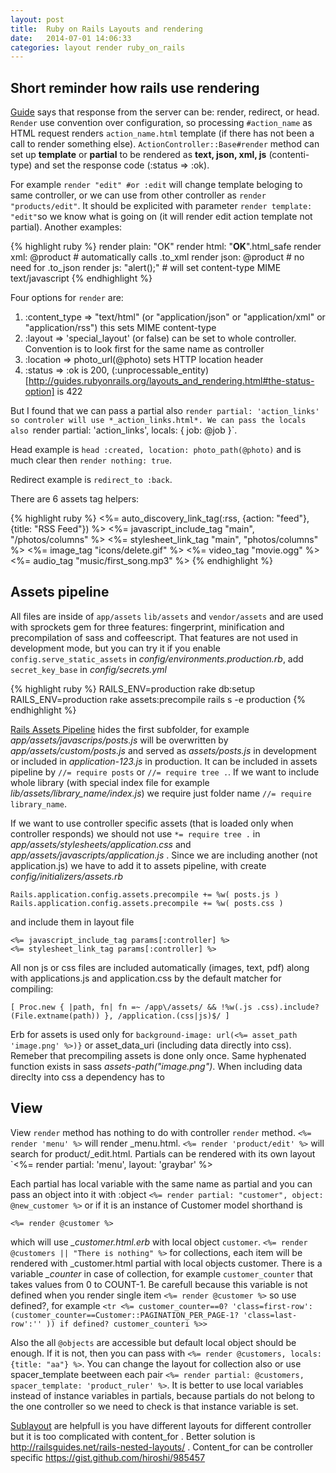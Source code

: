 ```yaml
---
layout: post
title:  Ruby on Rails Layouts and rendering
date:   2014-07-01 14:06:33
categories: layout render ruby_on_rails
---
```


Short reminder how rails use rendering
---


[Guide](http://guides.rubyonrails.org/layouts_and_rendering.html) says that response from the server can be: render, redirect, or head. `Render` use convention over configuration, so processing `#action_name` as HTML request renders `action_name.html` template (if there has not been a call to render something else). `ActionController::Base#render` method can set up **template** or **partial** to be rendered as **text, json, xml, js** (contenti-type) and set the response code (:status => :ok). 

For example `render "edit" #or :edit`  will change template beloging to same controller, or we can use from other controller as `render "products/edit"`. It should be explicited with parameter `render template: "edit"`so we know what is going on (it will render edit action template not partial). Another examples:

{% highlight ruby %}
render plain: "OK" 
render html: "<strong>OK</strong>".html_safe 
render xml: @product # automatically calls .to_xml
render json: @product # no need for .to_json
render js: "alert();" # will set content-type MIME text/javascript
{% endhighlight %}

Four options for `render` are:

1. :content_type => "text/html" (or "application/json" or "application/xml" or "application/rss") this sets MIME content-type
1. :layout => 'special_layout' (or false) can be set to whole controller. Convention is to look first for the same name as controller
1. :location => photo_url(@photo) sets HTTP location header
1. :status => :ok is 200, (:unprocessable_entity)[http://guides.rubyonrails.org/layouts_and_rendering.html#the-status-option] is 422 

But I found that we can pass a partial also `render partial: 'action_links' so controler will use *_action_links.html*. We can pass the locals also `render partial: 'action_links', locals: { job: @job }`.

Head example is `head :created, location: photo_path(@photo)` and is much clear then `render nothing: true`.

Redirect example is `redirect_to :back`.

There are 6 assets tag helpers:

{% highlight ruby %}
<%= auto_discovery_link_tag(:rss, {action: "feed"}, {title: "RSS Feed"}) %>
<%= javascript_include_tag "main", "/photos/columns" %>
<%= stylesheet_link_tag "main", "photos/columns" %>
<%= image_tag "icons/delete.gif" %>
<%= video_tag "movie.ogg" %>
<%= audio_tag "music/first_song.mp3" %>
{% endhighlight %}

Assets pipeline
---

All files are inside of `app/assets` `lib/assets` and `vendor/assets` and are used with sprockets gem for three features: fingerprint, minification and precompilation of sass and coffeescript. That features are not used in development mode, but you can try it if you enable `config.serve_static_assets` in *config/environments.production.rb*, add `secret_key_base` in *config/secrets.yml* 

{% highlight ruby %}
RAILS_ENV=production rake db:setup
RAILS_ENV=production rake assets:precompile
rails s -e production
{% endhighlight %}

[Rails Assets Pipeline](http://guides.rubyonrails.org/asset_pipeline.html) hides the first subfolder, for example *app/assets/javascrips/posts.js* will be overwritten by *app/assets/custom/posts.js* and served as *assets/posts.js* in development or included in *application-123.js* in production. It can be included in assets pipeline by `//= require posts` or `//= require tree .`. If we want to include whole library (with special index file for example *lib/assets/library_name/index.js*) we require just folder name `//= require library_name`.

If we want to use controller specific assets (that is loaded only when controller responds) we should not use `*= require tree .` in *app/assets/stylesheets/application.css* and *app/assets/javascripts/application.js* . Since we are including another (not application.js) we have to add it to assets pipeline, with create *config/initializers/assets.rb* 

    Rails.application.config.assets.precompile += %w( posts.js )
    Rails.application.config.assets.precompile += %w( posts.css )

and include them in layout file

    <%= javascript_include_tag params[:controller] %>
    <%= stylesheet_link_tag params[:controller] %>

All non js or css files are included automatically (images, text, pdf) along with applications.js and application.css by the default matcher for compiling:

    [ Proc.new { |path, fn| fn =~ /app\/assets/ && !%w(.js .css).include?(File.extname(path)) }, /application.(css|js)$/ ]

Erb for assets is used only for `background-image: url(<%= asset_path 'image.png' %>)}` or asset_data_uri (including data directly into css). Remeber that precompiling assets is done only once. Same hyphenated function exists in sass *assets-path("image.png")*. When including data direclty into css a dependency has to 

View
---

View `render` method has nothing to do with controller `render` method. `<%= render 'menu' %>` will render _menu.html. `<%= render 'product/edit' %>` will search for product/_edit.html. Partials can be rendered with its own layout `<%= render partial: 'menu', layout: 'graybar' %> 


Each partial has local variable with the same name as partial and you can pass an object into it with :object `<%= render partial: "customer", object: @new_customer %>` or if it is an instance of Customer model shorthand is

    <%= render @customer %> 
    
which will use *_customer.html.erb* with local object `customer`. `<%= render @customers || "There is nothing" %>` for collections, each item will be rendered with _customer.html partial with local objects customer. There is a variable *_counter* in case of collection, for example `customer_counter` that takes values from 0 to COUNT-1. Be carefull because this variable is not defined when you render single item `<%= render @customer %>` so use defined?, for example `<tr <%= customer_counter==0? 'class=first-row': (customer_counter==Customer::PAGINATION_PER_PAGE-1? 'class=last-row':'' )) if defined? customer_counteri %>>`

Also the all `@objects` are accessible but default local object should be enough. If it is not, then you can pass with `<%= render @customers, locals: {title: "aa"} %>`. You can change the layout for collection also or use spacer_template beetween each pair `<%= render partial: @customers, spacer_template: 'product_ruler' %>`.
It is better to use local variables instead of instance variables in partials, because partials do not belong to the one controller so we need to check is that instance variable is set.

[Sublayout](http://guides.rubyonrails.org/layouts_and_rendering.html#using-nested-layouts) are helpfull is you have different layouts for different controller but it is too complicated with content_for . Better solution is http://railsguides.net/rails-nested-layouts/ . Content_for can be controller specific https://gist.github.com/hiroshi/985457

